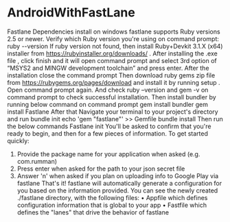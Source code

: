# AndroidWithFastLane
Fastlane Dependencies install on windows
fastlane supports Ruby versions 2.5 or newer. Verify which Ruby version you're using on command prompt:
ruby --version
If ruby version not found, then install Ruby+Devkit 3.1.X (x64) installer from https://rubyinstaller.org/downloads/ . After installing the .exe file , click finish and it will open command prompt and select 3rd option of “MSYS2 and MINGW development toolchain” and press enter. After the installation close the command prompt
Then download ruby gems zip file from https://rubygems.org/pages/download and install it by running setup . 
Open command prompt again.
And check ruby –version and gem -v on command prompt to check successful installation. Then install bundler by running below command on command prompt
gem install bundler
gem install Fastlane
After that Navigate your terminal to your project's directory and run
bundle init
echo 'gem "fastlane"' >> Gemfile
bundle install
Then run the below commands
Fastlane init
You'll be asked to confirm that you're ready to begin, and then for a few pieces of information. To get started quickly:
1.	Provide the package name for your application when asked (e.g. com.rumman)
2.	Press enter when asked for the path to your json secret file
3.	Answer 'n' when asked if you plan on uploading info to Google Play via fastlane 
That's it! fastlane will automatically generate a configuration for you based on the information provided.
You can see the newly created ./fastlane directory, with the following files:
•	Appfile which defines configuration information that is global to your app
•	Fastfile which defines the "lanes" that drive the behavior of fastlane
